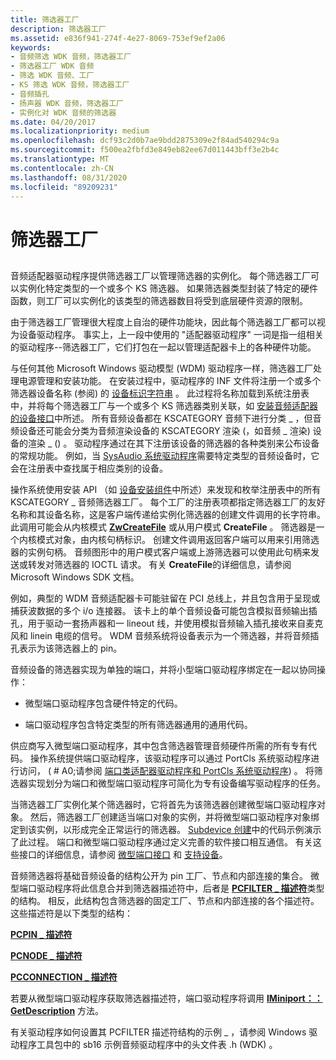 ```yaml
---
title: 筛选器工厂
description: 筛选器工厂
ms.assetid: e836f941-274f-4e27-8069-753ef9ef2a06
keywords:
- 音频筛选 WDK 音频，筛选器工厂
- 筛选器工厂 WDK 音频
- 筛选 WDK 音频、工厂
- KS 筛选 WDK 音频，筛选器工厂
- 音频插孔
- 扬声器 WDK 音频，筛选器工厂
- 实例化对 WDK 音频的筛选器
ms.date: 04/20/2017
ms.localizationpriority: medium
ms.openlocfilehash: dcf93c2d0b7ae9bdd2875309e2f84ad540294c9a
ms.sourcegitcommit: f500ea2fbfd3e849eb82ee67d011443bff3e2b4c
ms.translationtype: MT
ms.contentlocale: zh-CN
ms.lasthandoff: 08/31/2020
ms.locfileid: "89209231"
---
```

# <a name="filter-factories"></a>筛选器工厂


## <span id="filter_factories"></span><span id="FILTER_FACTORIES"></span>


音频适配器驱动程序提供筛选器工厂以管理筛选器的实例化。 每个筛选器工厂可以实例化特定类型的一个或多个 KS 筛选器。 如果筛选器类型封装了特定的硬件函数，则工厂可以实例化的该类型的筛选器数目将受到底层硬件资源的限制。

由于筛选器工厂管理很大程度上自治的硬件功能块，因此每个筛选器工厂都可以视为设备驱动程序。 事实上，上一段中使用的 "适配器驱动程序" 一词是指一组相关的驱动程序--筛选器工厂，它们打包在一起以管理适配器卡上的各种硬件功能。

与任何其他 Microsoft Windows 驱动模型 (WDM) 驱动程序一样，筛选器工厂处理电源管理和安装功能。 在安装过程中，驱动程序的 INF 文件将注册一个或多个筛选器设备名称 (参阅) 的 [设备标识字符串](../install/device-identification-strings.md) 。 此过程将名称加载到系统注册表中，并将每个筛选器工厂与一个或多个 KS 筛选器类别关联，如 [安装音频适配器的设备接口](installing-device-interfaces-for-an-audio-adapter.md)中所述。 所有音频设备都在 KSCATEGORY 音频下进行分类 \_ ，但音频设备还可能会分类为音频渲染设备的 KSCATEGORY 渲染 (，如音频 \_ 渲染) 设备的渲染 \_ () 。 驱动程序通过在其下注册该设备的筛选器的各种类别来公布设备的常规功能。 例如，当 [SysAudio 系统驱动程序](kernel-mode-wdm-audio-components.md#sysaudio_system_driver)需要特定类型的音频设备时，它会在注册表中查找属于相应类别的设备。

操作系统使用安装 API （如 [设备安装组件](../install/system-provided-device-installation-components.md)中所述）来发现和枚举注册表中的所有 KSCATEGORY \_ 音频筛选器工厂。 每个工厂的注册表项都指定筛选器工厂的友好名称和其设备名称，这是客户端传递给实例化筛选器的创建文件调用的长字符串。 此调用可能会从内核模式 [**ZwCreateFile**](/windows-hardware/drivers/ddi/ntifs/nf-ntifs-ntcreatefile) 或从用户模式 **CreateFile** 。 筛选器是一个内核模式对象，由内核句柄标识。 创建文件调用返回客户端可以用来引用筛选器的实例句柄。 音频图形中的用户模式客户端或上游筛选器可以使用此句柄来发送或转发对筛选器的 IOCTL 请求。 有关 **CreateFile**的详细信息，请参阅 Microsoft Windows SDK 文档。

例如，典型的 WDM 音频适配器卡可能驻留在 PCI 总线上，并且包含用于呈现或捕获波数据的多个 i/o 连接器。 该卡上的单个音频设备可能包含模拟音频输出插孔，用于驱动一套扬声器和一 lineout 线，并使用模拟音频输入插孔接收来自麦克风和 linein 电缆的信号。 WDM 音频系统将设备表示为一个筛选器，并将音频插孔表示为该筛选器上的 pin。

音频设备的筛选器实现为单独的端口，并将小型端口驱动程序绑定在一起以协同操作：

-   微型端口驱动程序包含硬件特定的代码。

-   端口驱动程序包含特定类型的所有筛选器通用的通用代码。

供应商写入微型端口驱动程序，其中包含筛选器管理音频硬件所需的所有专有代码。 操作系统提供端口驱动程序，该驱动程序可以通过 PortCls 系统驱动程序进行访问， ( # A0;请参阅 [端口类适配器驱动程序和 PortCls 系统驱动程序](kernel-mode-wdm-audio-components.md#port_class_adapter_driver_and_portcls_system_driver)) 。 将筛选器实现划分为端口和微型端口驱动程序可简化为专有设备编写驱动程序的任务。

当筛选器工厂实例化某个筛选器时，它将首先为该筛选器创建微型端口驱动程序对象。 然后，筛选器工厂创建适当端口对象的实例，并将微型端口驱动程序对象绑定到该实例，以形成完全正常运行的筛选器。 [Subdevice 创建](subdevice-creation.md)中的代码示例演示了此过程。 端口和微型端口驱动程序通过定义完善的软件接口相互通信。 有关这些接口的详细信息，请参阅 [微型端口接口](miniport-interfaces.md) 和 [支持设备](supporting-a-device.md)。

音频筛选器将基础音频设备的结构公开为 pin 工厂、节点和内部连接的集合。 微型端口驱动程序将此信息合并到筛选器描述符中，后者是 [**PCFILTER \_ 描述符**](/windows-hardware/drivers/ddi/portcls/ns-portcls-pcfilter_descriptor)类型的结构。 相反，此结构包含筛选器的固定工厂、节点和内部连接的各个描述符。 这些描述符是以下类型的结构：

[**PCPIN \_ 描述符**](/windows-hardware/drivers/ddi/portcls/ns-portcls-pcpin_descriptor)

[**PCNODE \_ 描述符**](/windows-hardware/drivers/ddi/portcls/ns-portcls-pcnode_descriptor)

[**PCCONNECTION \_ 描述符**](/previous-versions/windows/hardware/drivers/ff537688(v=vs.85))

若要从微型端口驱动程序获取筛选器描述符，端口驱动程序将调用 [**IMiniport：： GetDescription**](/windows-hardware/drivers/ddi/portcls/nf-portcls-iminiport-getdescription) 方法。

有关驱动程序如何设置其 PCFILTER 描述符结构的示例 \_ ，请参阅 Windows 驱动程序工具包中的 sb16 示例音频驱动程序中的头文件表 .h (WDK) 。

 


